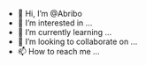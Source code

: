 - 👋 Hi, I’m @Abribo
- 👀 I’m interested in ...
- 🌱 I’m currently learning ...
- 💞️ I’m looking to collaborate on ...
- 📫 How to reach me ...

<!---
Abribo/Abribo is a ✨ special ✨ repository because its `README.md` (this file) appears on your GitHub profile.
You can click the Preview link to take a look at your changes.
--->
